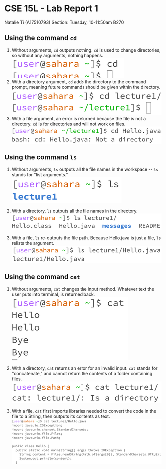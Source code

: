 # CSE 15L - Lab Report 1
Natalie Ti (A17510793)
Section: Tuesday, 10-11:50am B270


## Using the command `cd`

1. Without arguments, `cd` outputs nothing. `cd` is used to change directories, so without any arguments, nothing happens.  
   ![cd1](cse15l-lab1-image1.1.png)  
2. With a directory argument, `cd` adds the directory to the command prompt, meaning future commands should be given within the directory.  
   ![cd2](cse15l-lab1-image1.2.png)  
3. With a file argument, an error is returned because the file is not a directory. `cd` is for directories and will not work on files.  
  ![cd3](cse15l-lab1-image1.3.png)


 
## Using the command `ls`

1. Without arguments, `ls` outputs all the file names in the workspace -- `ls` stands for "list arguments."  
   ![ls1](cse15l-lab1-image2.1.png)  
     
2. With a directory, `ls` outputs all the file names in the directory.  
   ![ls2](cse15l-lab1-image2.2.png)  
  
4. With a file, `ls` re-outputs the file path. Because Hello.java is just a file, `ls` relists the argument.  
   ![ls3](cse15l-lab1-image2.3.png)


  
## Using the command `cat`

1. Without arguments, `cat` changes the input method. Whatever text the user puts into terminal, is returned back.  
   ![cat1](cse15l-lab1-image3.1.png)  
  
2. With a directory, `cat` returns an error for an invalid input. `cat` stands for "concatenate," and cannot return the contents of a folder containing files.  
   ![cat2](cse15l-lab1-image3.2.png)  
  
3. With a file, `cat` first imports libraries needed to convert the code in the file to a String, then outputs its contents as text.  
   ![cat3](cse15l-lab1-image3.3.png)
